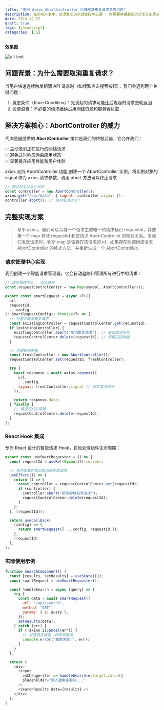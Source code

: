 ```yaml
---
title: "使用 Axios AbortController 优雅解决重复请求竞态问题"
description: 在前端开发中，处理重复请求就像指挥交通 - 你需要确保最新的请求总能优先通过，而陈旧的请求会被及时取消，避免造成数据混乱
date: 2024-12-27
draft: true
tags: [javascript]
categories: [JS]
---
```


**效果图**

![alt text](/images/js-unique-request.webp)

## 问题背景：为什么需要取消重复请求？

当用户快速连续触发相同 API 请求时（如频繁点击搜索按钮），我们会遇到两个关键问题：

1. 竞态条件（Race Condition）：先发起的请求可能比后发起的请求更晚返回
2. 资源浪费：不必要的请求继续占用网络资源和服务器负载

## 解决方案核心：AbortController 的威力

代浏览器提供的 **AbortController** 接口是我们的终极武器，它允许我们：

✅ 主动取消正在进行的网络请求  
✅ 避免过时响应污染应用状态  
✅ 显著提升应用性能和用户体验

axios 支持 AbortController 功能,创建一个 AbortController 实例，将实例对象的 signal 作为 axios 请求参数，调用 abort 方法可以终止请求

```js
// 魔法发生的核心代码
const controller = new AbortController();
axios.get("/api/data", { signal: controller.signal });
controller.abort(); // 随时取消请求！
```

## 完整实现方案

> 基于 axios，我们可以为每一个请求生成唯一的请求标识 requestId，并使用一个 map 存储 requestId 和该请求 AbortController 的映射关系。当我们发送请求时，判断 map 是否存在该请求的 id，如果存在则调用该请求 AbortController 的终止方法，并重新生成一个 AbortController。

### 请求管理中心实现

我们创建一个智能请求管理器，它会自动追踪和管理所有进行中的请求：

```js
// 请求管理中心 - 全局单例
const requestControlCenter = new Map<symbol, AbortController>();

export const smartRequest = async <T>({
  url,
  requestId,
  ...config
}: SmartRequestConfig): Promise<T> => {
  // 检查并取消重复请求
  const existingController = requestControlCenter.get(requestId);
  if (existingController) {
    existingController.abort('取消重复请求'); // 发送取消信号
    requestControlCenter.delete(requestId); // 清理旧控制器
  }

  // 创建新控制器
  const freshController = new AbortController();
  requestControlCenter.set(requestId, freshController);

  try {
    const response = await axios.request({
      url,
      ...config,
      signal: freshController.signal // 绑定取消信号
    });

    return response.data;
  } finally {
    // 请求完成后清理
    requestControlCenter.delete(requestId);
  }
};
```

### React Hook 集成

专为 React 设计的智能请求 Hook，自动处理组件生命周期：

```js
export const useSmartRequester = () => {
  const requestId = useRef(Symbol()).current;

  // 组件卸载时自动取消未完成请求
  useEffect(() => {
    return () => {
      const controller = requestControlCenter.get(requestId);
      if (controller) {
        controller.abort("组件卸载取消请求");
        requestControlCenter.delete(requestId);
      }
    };
  }, [requestId]);

  return useCallback(
    (config) => {
      return smartRequest({ ...config, requestId });
    },
    [requestId]
  );
};
```

### 实际使用示例

```js
function SearchComponent() {
  const [results, setResults] = useState([]);
  const smartRequest = useSmartRequester();

  const handleSearch = async (query) => {
    try {
      const data = await smartRequest({
        url: "/api/search",
        method: "GET",
        params: { q: query },
      });
      setResults(data);
    } catch (err) {
      if (!axios.isCancel(err)) {
        // 处理真实错误（非取消错误）
        console.error("搜索失败:", err);
      }
    }
  };

  return (
    <div>
      <input
        onChange={(e) => handleSearch(e.target.value)}
        placeholder="输入搜索关键词..."
      />
      <SearchResults data={results} />
    </div>
  );
}
```
